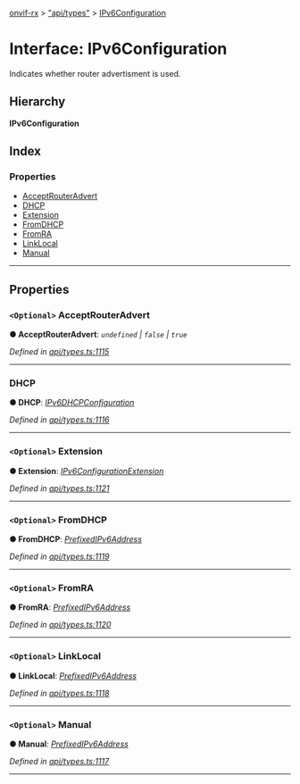 [onvif-rx](../README.md) > ["api/types"](../modules/_api_types_.md) > [IPv6Configuration](../interfaces/_api_types_.ipv6configuration.md)

# Interface: IPv6Configuration

Indicates whether router advertisment is used.

## Hierarchy

**IPv6Configuration**

## Index

### Properties

* [AcceptRouterAdvert](_api_types_.ipv6configuration.md#acceptrouteradvert)
* [DHCP](_api_types_.ipv6configuration.md#dhcp)
* [Extension](_api_types_.ipv6configuration.md#extension)
* [FromDHCP](_api_types_.ipv6configuration.md#fromdhcp)
* [FromRA](_api_types_.ipv6configuration.md#fromra)
* [LinkLocal](_api_types_.ipv6configuration.md#linklocal)
* [Manual](_api_types_.ipv6configuration.md#manual)

---

## Properties

<a id="acceptrouteradvert"></a>

### `<Optional>` AcceptRouterAdvert

**● AcceptRouterAdvert**: *`undefined` \| `false` \| `true`*

*Defined in [api/types.ts:1115](https://github.com/patrickmichalina/onvif-rx/blob/034e4d6/src/api/types.ts#L1115)*

___
<a id="dhcp"></a>

###  DHCP

**● DHCP**: *[IPv6DHCPConfiguration](../enums/_api_types_.ipv6dhcpconfiguration.md)*

*Defined in [api/types.ts:1116](https://github.com/patrickmichalina/onvif-rx/blob/034e4d6/src/api/types.ts#L1116)*

___
<a id="extension"></a>

### `<Optional>` Extension

**● Extension**: *[IPv6ConfigurationExtension](_api_types_.ipv6configurationextension.md)*

*Defined in [api/types.ts:1121](https://github.com/patrickmichalina/onvif-rx/blob/034e4d6/src/api/types.ts#L1121)*

___
<a id="fromdhcp"></a>

### `<Optional>` FromDHCP

**● FromDHCP**: *[PrefixedIPv6Address](_api_types_.prefixedipv6address.md)*

*Defined in [api/types.ts:1119](https://github.com/patrickmichalina/onvif-rx/blob/034e4d6/src/api/types.ts#L1119)*

___
<a id="fromra"></a>

### `<Optional>` FromRA

**● FromRA**: *[PrefixedIPv6Address](_api_types_.prefixedipv6address.md)*

*Defined in [api/types.ts:1120](https://github.com/patrickmichalina/onvif-rx/blob/034e4d6/src/api/types.ts#L1120)*

___
<a id="linklocal"></a>

### `<Optional>` LinkLocal

**● LinkLocal**: *[PrefixedIPv6Address](_api_types_.prefixedipv6address.md)*

*Defined in [api/types.ts:1118](https://github.com/patrickmichalina/onvif-rx/blob/034e4d6/src/api/types.ts#L1118)*

___
<a id="manual"></a>

### `<Optional>` Manual

**● Manual**: *[PrefixedIPv6Address](_api_types_.prefixedipv6address.md)*

*Defined in [api/types.ts:1117](https://github.com/patrickmichalina/onvif-rx/blob/034e4d6/src/api/types.ts#L1117)*

___

